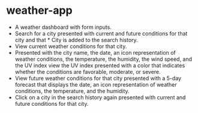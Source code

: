 # weather-app

 * A weather dashboard with form inputs.
 * Search for a city presented with current and future conditions for that city and that * City is added to the search history.
 * View current weather conditions for that city.
 * Presented with the city name, the date, an icon representation of weather conditions, the temperature, the humidity, the wind speed, and the UV index view the UV index
 presented with a color that indicates whether the conditions are favorable, moderate, or severe.
 * View future weather conditions for that city presented with a 5-day forecast that displays the date, an icon representation of weather conditions, the temperature, and the humidity.
 * Click on a city in the search history again presented with current and future conditions for that city.
